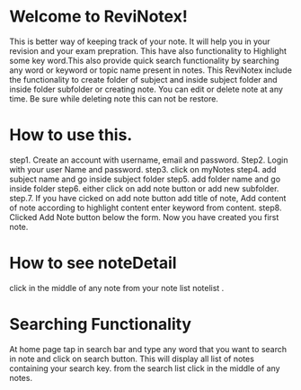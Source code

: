 # Welcome to ReviNotex!
 This is better way of keeping track of your note. It will help you in your revision and your exam prepration.
 This have also functionality to Highlight some key word.This also provide quick search functionality 
 by searching any word or keyword or topic name present in notes. This ReviNotex include the functionality to create folder of subject and inside subject folder and inside folder subfolder or creating note. You can edit or delete note at any time. Be sure while deleting note this can not be restore.

# How to use this.
 step1. Create an account with username, email and password.
 Step2. Login with your user Name and password.
 step3. click on myNotes
 step4. add subject name and go inside subject folder
 step5. add folder name and go inside folder
 step6. either click on add note button or add new subfolder.
 step.7. If you have cicked on add note button add title of note, Add content of note according to highlight content enter keyword from content.
 step8. Clicked Add Note button below the form.
 Now you have created you first note.

# How to see noteDetail
 click in the middle of any note from your note list notelist .

# Searching Functionality
At home page tap in search bar and type any word that you want to search in note and click on search button.
This will display all list of notes containing your search key. from the search list click in the middle of any notes.


